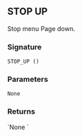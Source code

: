 ## STOP UP

Stop menu Page down.


### Signature

`STOP_UP ()`


### Parameters

`None`


### Returns

\`None
\`